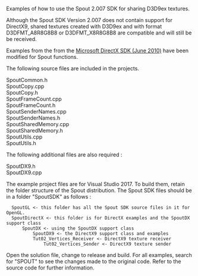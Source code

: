 Examples of how to use the Spout 2.007 SDK for sharing D3D9ex textures.

Although the Spout SDK Version 2.007 does not contain support for DirectX9, shared textures created with D3D9ex and with format D3DFMT_A8R8G8B8 or D3DFMT_X8R8G8B8 are compatible and will still be be received.

Examples from the from the [Microsoft DirectX SDK (June 2010)](https://www.microsoft.com/en-au/download/details.aspx?id=6812) have been modified for Spout functions.

The following source files are included in the projects.

SpoutCommon.h\
SpoutCopy.cpp\
SpoutCopy.h\
SpoutFrameCount.cpp\
SpoutFrameCount.h\
SpoutSenderNames.cpp\
SpoutSenderNames.h\
SpoutSharedMemory.cpp\
SpoutSharedMemory.h\
SpoutUtils.cpp\
SpoutUtils.h  

The following additional files are also required :

SpoutDX9.h\
SpoutDX9.cpp

The example project files are for Visual Studio 2017. To build them, retain the folder structure of the Spout distribution. The Spout SDK files should be in a folder "SpoutSDK" as follows :

      SpoutGL <- this folder has all the Spout SDK source files in it for OpenGL. 
	  SpoutDirectX <- this folder is for DirectX examples and the SpoutDX support class
	      SpoutDX <- using the SpoutDX support class
	          SpoutDX9 <- the DirectX9 support class and examples
		      Tut02_Vertices_Receiver <- DirectX9 texture receiver
	              Tut02_Vertices_Sender <- DirectX9 texture sender
		  
Open the solution file, change to release and build. For all examples, search for "SPOUT" to see the changes made to the original code. Refer to the source code for further information.


